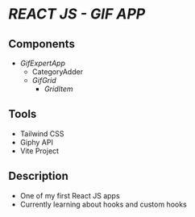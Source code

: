 # *REACT JS - GIF APP*

## Components

 * *GifExpertApp*
    - CategoryAdder
    - *GifGrid*
        - *GridItem*

## Tools
* Tailwind CSS 
* Giphy API
* Vite Project

## Description
* One of my first React JS apps
* Currently learning about hooks and custom hooks